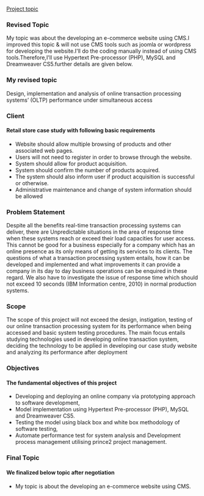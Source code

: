 [Project topic](https://code.google.com/p/social-analytics-visualisation/wiki/Topic)

### Revised Topic ###

My topic was about the developing an e-commerce website using CMS.I improved this topic & will not use CMS tools such as joomla or wordpress for developing the website.I'll do the coding manually instead of using CMS tools.Therefore,I'll use Hypertext Pre-processor (PHP), MySQL and Dreamweaver CS5.further details are given below.

### My revised topic ###

Design, implementation and analysis of online transaction processing systems’ (OLTP) performance under simultaneous access

### Client ###
#### Retail store case study with following basic requirements ####
  * Website should allow multiple browsing of products and other associated web pages.
  * Users will not need to register in order to browse through the website.
  * System should allow for product acquisition.
  * System should confirm the number of products acquired.
  * The system should also inform user if product acquisition is successful or otherwise.
  * Administrative maintenance and change of system information should be allowed

### Problem Statement ###

Despite all the benefits real-time transaction processing systems can deliver, there are Unpredictable situations in the area of response time when these systems reach or exceed their load capacities for user access. This cannot be good for a business especially for a company which has an online presence as its only means of getting its services to its clients. The questions of what a transaction processing system entails, how it can be developed and implemented and what improvements it can provide a company in its day to day business operations can be enquired in these regard. We also have to investigate the issue of response time which should not exceed 10 seconds (IBM Information centre, 2010) in normal production systems.

### Scope ###

The scope of this project will not exceed the design, instigation, testing of our online transaction processing system for its performance when being accessed and basic system testing procedures. The main focus entails studying technologies used in developing online transaction system, deciding the technology to be applied in developing our case study website and analyzing its performance after deployment


### Objectives ###
#### The fundamental objectives of this project ####
  * Developing and deploying an online company via prototyping approach to software     development,
  * Model implementation using Hypertext Pre-processor (PHP), MySQL and Dreamweaver CS5.
  * Testing the model using black box and white box methodology of software testing,
  * Automate performance test for system analysis and Development process management utilising      prince2 project management.

### Final Topic ###

#### We finalized  below topic after negotiation ####

  * My topic is about the developing an e-commerce website using CMS.